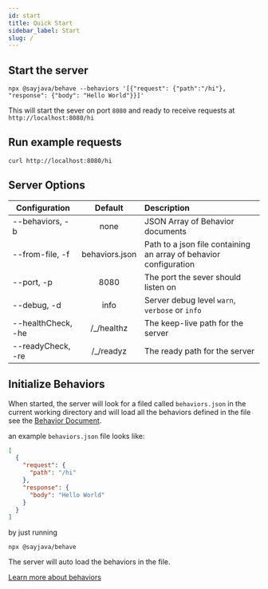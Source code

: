 ```yaml
---
id: start
title: Quick Start
sidebar_label: Start
slug: /
---
```


## Start the server

```shell
npx @sayjava/behave --behaviors '[{"request": {"path":"/hi"}, "response": {"body": "Hello World"}}]'
```

This will start the sever on port `8080` and ready to receive requests at `http://localhost:8080/hi`

## Run example requests

```shell
curl http://localhost:8080/hi
```

## Server Options

| Configuration      |    Default     | Description                                                       |
| ------------------ | :------------: | :---------------------------------------------------------------- |
| --behaviors, -b    |      none      | JSON Array of Behavior documents                                  |
| --from-file, -f    | behaviors.json | Path to a json file containing an array of behavior configuration |
| --port, -p         |      8080      | The port the sever should listen on                               |
| --debug, -d        |      info      | Server debug level `warn`, `verbose` or `info`                    |
| --healthCheck, -he |  /\_/healthz   | The keep-live path for the server                                 |
| --readyCheck, -re  |   /\_/readyz   | The ready path for the server                                     |

## Initialize Behaviors

When started, the server will look for a filed called `behaviors.json` in the current working directory and will load all the behaviors defined in the file see the [Behavior Document](guide.md#Server-Behavior).

an example `behaviors.json` file looks like:

```json
[
  {
    "request": {
      "path": "/hi"
    },
    "response": {
      "body": "Hello World"
    }
  }
]
```

by just running

```shell
npx @sayjava/behave
```

The server will auto load the behaviors in the file.

[Learn more about behaviors](guide.md)
